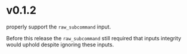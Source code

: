 v0.1.2
===

properly support the `raw_subcommand` input.

Before this release the `raw_subcommand` still required that inputs integrity would uphold despite ignoring these inputs.
